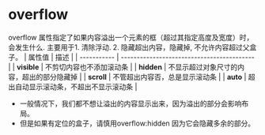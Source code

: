 # overflow


overflow 属性指定了如果内容溢出一个元素的框（超过其指定高度及宽度）时，会发生什么. 主要用于1. 清除浮动. 2. 隐藏超出内容，隐藏掉,  不允许内容超过父盒子。
| 属性值      | 描述                                       |
| ----------- | ------------------------------------------ |
| **visible** | 不剪切内容也不添加滚动条                   |
| **hidden**  | 不显示超过对象尺寸的内容，超出的部分隐藏掉 |
| **scroll**  | 不管超出内容否，总是显示滚动条             |
| **auto**    | 超出自动显示滚动条，不超出不显示滚动条     |

-  一般情况下，我们都不想让溢出的内容显示出来，因为溢出的部分会影响布局。
- 但是如果有定位的盒子，请慎用overflow:hidden  因为它会隐藏多余的部分。
